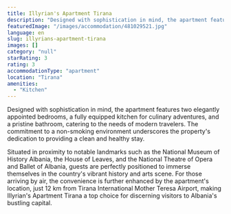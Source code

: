 ```yaml
---
title: Illyrian's Apartment Tirana
description: "Designed with sophistication in mind, the apartment features two elegantly appointed bedrooms, a fully equipped kitchen for culinary adventures, and a..."
featuredImage: "/images/accommodation/481029521.jpg"
language: en
slug: illyrians-apartment-tirana
images: []
category: "null"
starRating: 3
rating: 3
accommodationType: "apartment"
location: "Tirana"
amenities:
  - "Kitchen"
---
```


Designed with sophistication in mind, the apartment features two elegantly appointed bedrooms, a fully equipped kitchen for culinary adventures, and a pristine bathroom, catering to the needs of modern travelers. The commitment to a non-smoking environment underscores the property's dedication to providing a clean and healthy stay.

Situated in proximity to notable landmarks such as the National Museum of History Albania, the House of Leaves, and the National Theatre of Opera and Ballet of Albania, guests are perfectly positioned to immerse themselves in the country's vibrant history and arts scene. For those arriving by air, the convenience is further enhanced by the apartment's location, just 12 km from Tirana International Mother Teresa Airport, making Illyrian's Apartment Tirana a top choice for discerning visitors to Albania's bustling capital.

